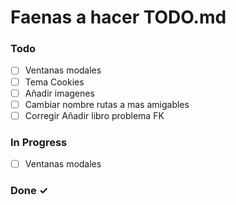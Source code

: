 # Faenas a hacer TODO.md

### Todo

- [ ] Ventanas modales  
- [ ] Tema Cookies  
- [ ] Añadir imagenes  
- [ ] Cambiar nombre rutas a mas amigables  
- [ ] Corregir Añadir libro problema FK  

### In Progress

- [ ] Ventanas modales  

### Done ✓


